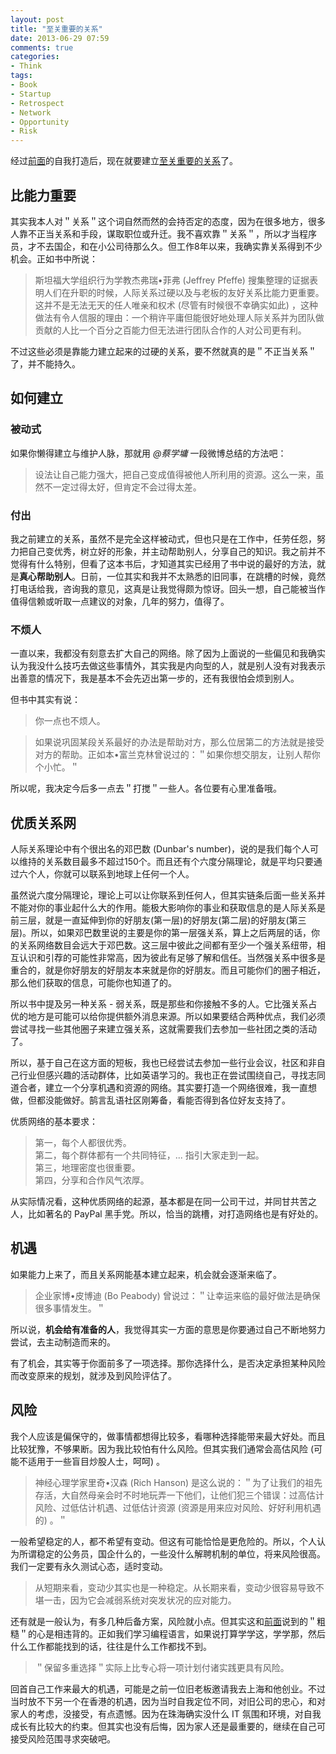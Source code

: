 ```yaml
---
layout: post
title: "至关重要的关系"
date: 2013-06-29 07:59
comments: true
categories: 
- Think
tags:
- Book
- Startup
- Retrospect
- Network
- Opportunity
- Risk
---
```


[至关重要的关系]: http://www.amazon.cn/dp/B00COJ3CVY
[前面]: http://www.thinkingincrowd.me/blog/2013/06/26/startup-review-permanent-beta/

经过[前面][]的自我打造后，现在就要建立[至关重要的关系][]了。

## 比能力重要  
其实我本人对＂关系＂这个词自然而然的会持否定的态度，因为在很多地方，很多人靠不正当关系和手段，谋取职位或升迁。我不喜欢靠＂关系＂，所以才当程序员，才不去国企，和在小公司待那么久。但工作8年以来，我确实靠关系得到不少机会。正如书中所说：  

>斯坦福大学组织行为学教杰弗瑞•菲弗 (Jeffrey Pfeffe) 搜集整理的证据表明人们在升职的时候，人际关系过硬以及与老板的友好关系比能力更重要。这并不是无法无天的任人唯亲和权术 (尽管有时候很不幸确实如此) ，这种做法有令人信服的理由：一个稍许平庸但能很好地处理人际关系并为团队做贡献的人比一个百分之百能力但无法进行团队合作的人对公司更有利。  

不过这些必须是靠能力建立起来的过硬的关系，要不然就真的是＂不正当关系＂了，并不能持久。  

## 如何建立  
### 被动式  
如果你懒得建立与维护人脉，那就用 _@蔡学墉_ 一段微博总结的方法吧：  
>设法让自己能力强大，把自己变成值得被他人所利用的资源。这么一来，虽然不一定过得太好，但肯定不会过得太差。

### 付出  
我之前建立的关系，虽然不是完全这样被动式，但也只是在工作中，任劳任怨，努力把自己变优秀，树立好的形象，并主动帮助别人，分享自己的知识。我之前并不觉得有什么特别，但看了这本书后，才知道其实已经用了书中说的最好的方法，就是**真心帮助别人**。日前，一位其实和我并不太熟悉的旧同事，在跳槽的时候，竟然打电话给我，咨询我的意见，这真是让我觉得颇为惊讶。回头一想，自己能被当作值得信赖或听取一点建议的对象，几年的努力，值得了。  

### 不烦人    
一直以来，我都没有刻意去扩大自己的网络。除了因为上面说的一些偏见和我确实认为我没什么技巧去做这些事情外，其实我是内向型的人，就是别人没有对我表示出善意的情况下，我是基本不会先迈出第一步的，还有我很怕会烦到别人。  

但书中其实有说：  
>你一点也不烦人。

>如果说巩固某段关系最好的办法是帮助对方，那么位居第二的方法就是接受对方的帮助。正如本•富兰克林曾说过的：＂如果你想交朋友，让别人帮你个小忙。＂

所以呢，我决定今后多一点去＂打搅＂一些人。各位要有心里准备哦。  

## 优质关系网  
人际关系理论中有个很出名的邓巴数 (Dunbar's number)，说的是我们每个人可以维持的关系数目最多不超过150个。而且还有个六度分隔理论，就是平均只要通过六个人，你就可以联系到地球上任何一个人。  

虽然说六度分隔理论，理论上可以让你联系到任何人，但其实链条后面一些关系并不能对你的事业起什么大的作用。能极大影响你的事业和获取信息的是人际关系是前三层，就是一直延伸到你的好朋友(第一层)的好朋友(第二层)的好朋友(第三层)。所以，如果邓巴数里说的主要是你的第一层强关系，算上之后两层的话，你的关系网络数目会远大于邓巴数。这三层中彼此之间都有至少一个强关系纽带，相互认识和引荐的可能性非常高，因为彼此有足够了解和信任。当然强关系中很多是重合的，就是你好朋友的好朋友本来就是你的好朋友。而且可能你们的圈子相近，那么他们获取的信息，可能你也知道了的。  

所以书中提及另一种关系 - 弱关系，既是那些和你接触不多的人。它比强关系占优的地方是可能可以给你提供额外消息来源。所以如果要结合两种优点，我们必须尝试寻找一些其他圈子来建立强关系，这就需要我们去参加一些社团之类的活动了。  

所以，基于自己在这方面的短板，我也已经尝试去参加一些行业会议，社区和非自己行业但感兴趣的活动群体，比如英语学习的。我也正在尝试围绕自己，寻找志同道合者，建立一个分享机遇和资源的网络。其实要打造一个网络很难，我一直想做，但都没能做好。鹄言乱语社区刚筹备，看能否得到各位好友支持了。  

优质网络的基本要求：  
>第一，每个人都很优秀。  
第二，每个群体都有一个共同特征，... 指引大家走到一起。  
第三，地理密度也很重要。  
第四，分享和合作风气浓厚。  

从实际情况看，这种优质网络的起源，基本都是在同一公司干过，并同甘共苦之人，比如著名的 PayPal 黑手党。所以，恰当的跳槽，对打造网络也是有好处的。  

## 机遇  
如果能力上来了，而且关系网能基本建立起来，机会就会逐渐来临了。  
>企业家博•皮博迪 (Bo Peabody) 曾说过：＂让幸运来临的最好做法是确保很多事情发生。＂  

所以说，**机会给有准备的人**，我觉得其实一方面的意思是你要通过自己不断地努力尝试，去主动制造而来的。  

有了机会，其实等于你面前多了一项选择。那你选择什么，是否决定承担某种风险而改变原来的规划，就涉及到风险评估了。  

## 风险
我个人应该是偏保守的，做事情都想得比较多，看哪种选择能带来最大好处。而且比较犹豫，不够果断。因为我比较怕有什么风险。但其实我们通常会高估风险 (可能不适用于一些盲目炒股人士，呵呵) 。  

>神经心理学家里奇•汉森 (Rich Hanson) 是这么说的：＂为了让我们的祖先存活，大自然母亲会时不时地玩弄一下他们，让他们犯三个错误：过高估计风险、过低估计机遇、过低估计资源 (资源是用来应对风险、好好利用机遇的) 。＂  

一般希望稳定的人，都不希望有变动。但这有可能恰恰是更危险的。所以，个人认为所谓稳定的公务员，国企什么的，一些没什么解聘机制的单位，将来风险很高。我们一定要有永久测试心态，适时变动。  
>从短期来看，变动少其实也是一种稳定。从长期来看，变动少很容易导致不堪一击，因为它会减弱系统对突发状况的应对能力。  

还有就是一般认为，有多几种后备方案，风险就小点。但其实这和[前面][]说到的＂粗糙＂的心是相违背的。正如我们学习编程语言，如果说打算学学这，学学那，然后什么工作都能找到的话，往往是什么工作都找不到。    
>＂保留多重选择＂实际上比专心将一项计划付诸实践更具有风险。

回首自己工作来最大的机遇，可能是之前一位旧老板邀请我去上海和他创业。不过当时放不下另一个在香港的机遇，因为当时自我定位不同，对旧公司的忠心，和对家人的考虑，没接受，有点遗憾。因为在珠海确实没什么 IT 氛围和环境，对自我成长有比较大的约束。但其实也没有后悔，因为家人还是最重要的，继续在自己可接受风险范围寻求突破吧。  



